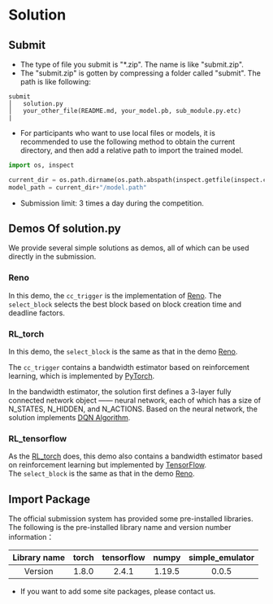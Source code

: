 # Solution

## Submit
* The type of file you submit is "*.zip". The name is like "submit.zip".
* The "submit.zip" is gotten by compressing a folder called "submit". The path is like following:
```
submit
│   solution.py
│   your_other_file(README.md, your_model.pb, sub_module.py.etc)
|
```

- For participants who want to use local files or models, it is recommended to use the following method to obtain the current directory, and then add a relative path to import the trained model.

```python
import os, inspect

current_dir = os.path.dirname(os.path.abspath(inspect.getfile(inspect.currentframe())))
model_path = current_dir+"/model.path"
```
- Submission limit: 3 times a day during the competition.

## Demos Of solution.py

We provide several simple solutions as demos, all of which can be used directly in the submission. 

### Reno

In this demo, the `cc_trigger` is the implementation of [Reno](https://en.wikipedia.org/wiki/TCP_congestion_control). The `select_block` selects the best block based on block creation time and deadline factors.

### RL_torch

In this demo, the `select_block` is the same as that in the demo [Reno](#Reno). 

The `cc_trigger` contains a bandwidth estimator based on reinforcement learning, which is implemented by [PyTorch](https://github.com/pytorch/pytorch). 

In the bandwidth estimator, the solution first defines a 3-layer fully connected network object —— neural network, each of which has a size of N_STATES, N_HIDDEN, and N_ACTIONS. Based on the neural network, the solution implements [DQN Algorithm](https://pytorch.org/tutorials/intermediate/reinforcement_q_learning.html).

### RL_tensorflow

As the [RL_torch](#RL_torch) does, this demo also contains a bandwidth estimator based on reinforcement learning but implemented by [TensorFlow](https://github.com/tensorflow/tensorflow).  
The `select_block` is the same as that in the demo [Reno](#Reno).

## Import Package

The official submission system has provided some pre-installed libraries. The following is the pre-installed library name and version number information：

| Library name | torch | tensorflow | numpy | simple_emulator |
| :----------: | :---: | :--------: | :---: | :-------------: |
|   Version    |  1.8.0  |    2.4.1     | 1.19.5  |       0.0.5       |

* If you want to add some site packages, please contact us.
